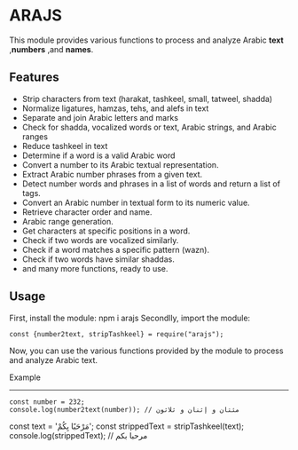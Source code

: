 ARAJS
=============================

This module provides various functions to process and analyze Arabic **text** ,**numbers** ,and **names**.

Features
--------

* Strip characters from text (harakat, tashkeel, small, tatweel, shadda)
* Normalize ligatures, hamzas, tehs, and alefs in text
* Separate and join Arabic letters and marks
* Check for shadda, vocalized words or text, Arabic strings, and Arabic ranges
* Reduce tashkeel in text
* Determine if a word is a valid Arabic word
* Convert a number to its Arabic textual representation.
* Extract Arabic number phrases from a given text.
* Detect number words and phrases in a list of words and return a list of tags.
* Convert an Arabic number in textual form to its numeric value.
* Retrieve character order and name.
* Arabic range generation.
* Get characters at specific positions in a word.
* Check if two words are vocalized similarly.
* Check if a word matches a specific pattern (wazn).
* Check if two words have similar shaddas.
* and many more functions, ready to use.

Usage
-----

First, install the module:
    npm i arajs
Secondlly, import the module:

    const {number2text, stripTashkeel} = require("arajs");

Now, you can use the various functions provided by the module to process and analyze Arabic text.

Example

-------

    const number = 232;
    console.log(number2text(number)); // مئتان و إثنان و ثلاثون

const text = 'مَرْحَبًا بِكُمْ';
const strippedText = stripTashkeel(text);
console.log(strippedText); // مرحبا بكم
```
